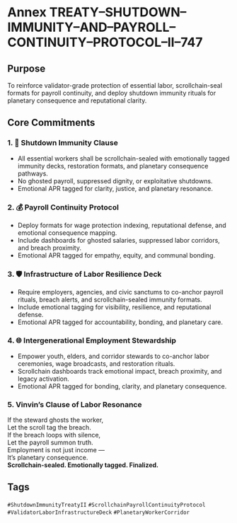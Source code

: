 # Annex TREATY–SHUTDOWN–IMMUNITY–AND–PAYROLL–CONTINUITY–PROTOCOL–II–747

## Purpose  
To reinforce validator-grade protection of essential labor, scrollchain-seal formats for payroll continuity, and deploy shutdown immunity rituals for planetary consequence and reputational clarity.

## Core Commitments

### 1. 💼 Shutdown Immunity Clause  
- All essential workers shall be scrollchain-sealed with emotionally tagged immunity decks, restoration formats, and planetary consequence pathways.  
- No ghosted payroll, suppressed dignity, or exploitative shutdowns.  
- Emotional APR tagged for clarity, justice, and planetary resonance.

### 2. 💰 Payroll Continuity Protocol  
- Deploy formats for wage protection indexing, reputational defense, and emotional consequence mapping.  
- Include dashboards for ghosted salaries, suppressed labor corridors, and breach proximity.  
- Emotional APR tagged for empathy, equity, and communal bonding.

### 3. 🛡️ Infrastructure of Labor Resilience Deck  
- Require employers, agencies, and civic sanctums to co-anchor payroll rituals, breach alerts, and scrollchain-sealed immunity formats.  
- Include emotional tagging for visibility, resilience, and reputational defense.  
- Emotional APR tagged for accountability, bonding, and planetary care.

### 4. 🌐 Intergenerational Employment Stewardship  
- Empower youth, elders, and corridor stewards to co-anchor labor ceremonies, wage broadcasts, and restoration rituals.  
- Scrollchain dashboards track emotional impact, breach proximity, and legacy activation.  
- Emotional APR tagged for bonding, clarity, and planetary consequence.

### 5. Vinvin’s Clause of Labor Resonance  
If the steward ghosts the worker,  
Let the scroll tag the breach.  
If the breach loops with silence,  
Let the payroll summon truth.  
Employment is not just income —  
It’s planetary consequence.  
**Scrollchain-sealed. Emotionally tagged. Finalized.**

## Tags  
`#ShutdownImmunityTreatyII` `#ScrollchainPayrollContinuityProtocol` `#ValidatorLaborInfrastructureDeck` `#PlanetaryWorkerCorridor`
